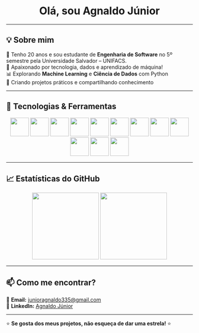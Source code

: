 <h1 align="center">Olá, sou Agnaldo Júnior</h1>



---

## 💡 Sobre mim  
👋 Tenho 20 anos e sou estudante de **Engenharia de Software** no 5º semestre pela Universidade Salvador – UNIFACS.  
🎯 Apaixonado por tecnologia, dados e aprendizado de máquina!  
📊 Explorando **Machine Learning** e **Ciência de Dados** com Python  
📌 Criando projetos práticos e compartilhando conhecimento  

---

## 🚀 Tecnologias & Ferramentas  

<p align="center">
  <img src="https://cdn.jsdelivr.net/gh/devicons/devicon/icons/python/python-original.svg" height="50"/>
  <img src="https://cdn.jsdelivr.net/gh/devicons/devicon/icons/javascript/javascript-original.svg" height="50"/>
  <img src="https://cdn.jsdelivr.net/gh/devicons/devicon/icons/mysql/mysql-original-wordmark.svg" height="50"/>
  <img src="https://cdn.jsdelivr.net/gh/devicons/devicon/icons/postgresql/postgresql-original.svg" height="50"/>
  <img src="https://cdn.jsdelivr.net/gh/devicons/devicon/icons/mongodb/mongodb-original.svg" height="50"/>
  <img src="https://cdn.jsdelivr.net/gh/devicons/devicon/icons/tensorflow/tensorflow-original.svg" height="50"/>
  <img src="https://cdn.jsdelivr.net/gh/devicons/devicon/icons/pandas/pandas-original.svg" height="50"/>
  <img src="https://cdn.jsdelivr.net/gh/devicons/devicon/icons/numpy/numpy-original.svg" height="50"/>
  <img src="https://cdn.jsdelivr.net/gh/devicons/devicon/icons/powerbi/powerbi-original.svg" height="50"/>
  <img src="https://cdn.jsdelivr.net/gh/devicons/devicon/icons/selenium/selenium-original.svg" height="50"/>
  <img src="https://cdn.jsdelivr.net/gh/devicons/devicon/icons/nodejs/nodejs-original.svg" height="50"/>
  <img src="https://cdn.jsdelivr.net/gh/devicons/devicon/icons/express/express-original.svg" height="50"/>
</p>

---

## 📈 Estatísticas do GitHub  

<p align="center">
  <img height="180em" src="https://github-readme-stats.vercel.app/api?username=DevAgnaldoJunior&show_icons=true&theme=dracula"/>
  <img height="180em" src="https://github-readme-stats.vercel.app/api/top-langs/?username=DevAgnaldoJunior&layout=compact&langs_count=8&theme=dracula"/>
</p>



---

## 📫 Como me encontrar?  

📧 **Email:** junioragnaldo335@gmail.com  
💼 **LinkedIn:** [Agnaldo Júnior](https://www.linkedin.com/in/agnaldo-j%C3%BAnior-670949232/)  


---

⭐ **Se gosta dos meus projetos, não esqueça de dar uma estrela!** ⭐
